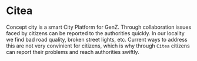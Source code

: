 # Citea

Concept city is a smart City Platform for GenZ. Through collaboration issues faced by citizens can be reported to the authorities quickly. In our locality we find bad road quality, broken street lights, etc. Current ways to address this are not very convinient for citizens, which is why through `Citea` citizens can report their problems and reach authorities swiftly. 
